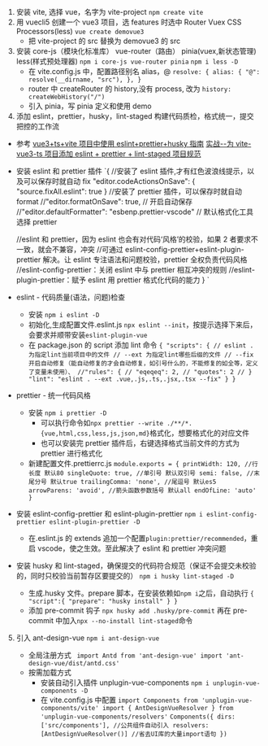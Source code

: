 1. 安装 vite, 选择 vue，名字为 vite-project
   `npm create vite`
2. 用 vuecli5 创建一个 vue3 项目，选 features 时选中 Router Vuex CSS Processors(less)
   `vue create demovue3`
   - 把 vite-project 的 src 替换为 demovue3 的 src
3. 安装 core-js（模块化标准库） vue-router（路由） pinia(vuex,新状态管理) less(样式预处理器)
   `npm i core-js vue-router pinia`
   `npm i less -D`
   - 在 vite.config.js 中，配置路径别名 alias，@
     `resolve: { alias: { "@": resolve(__dirname, "src"), }, }`
   * router 中 createRouter 的 history,没有 process, 改为
     `history: createWebHistory("/")`
   * 引入 pinia，写 pinia 定义和使用 demo
4. 添加 eslint，prettier，husky，lint-staged 构建代码质检，格式统一，提交把控的工作流

- 参考
  [vue3+ts+vite 项目中使用 eslint+prettier+husky 指南]('https://juejin.cn/post/7118294114734440455')
  [实战--为 vite-vue3-ts 项目添加 eslint + prettier + lint-staged 项目规范](https://juejin.cn/post/7043702363156119565)

* 安装 eslint 和 prettier 插件
  `{
  //安装了 eslint 插件,才有红色波浪线提示，以及可以保存时就自动 fix
  "editor.codeActionsOnSave": {
  "source.fixAll.eslint": true
  }
  //安装了 prettier 插件，可以保存时就自动 format
  //"editor.formatOnSave": true, // 开启自动保存
  //"editor.defaultFormatter": "esbenp.prettier-vscode" // 默认格式化工具选择 prettier

  //eslint 和 prettier，因为 eslint 也会有对代码‘风格’的校验，如果 2 者要求不一致，就会不兼容，冲突
  //可通过 eslint-config-prettier+eslint-plugin-prettier 解决。让 eslint 专注语法和问题校验，prettier 全权负责代码风格
  //eslint-config-prettier：关闭 eslint 中与 prettier 相互冲突的规则
  //eslint-plugin-prettier：赋予 eslint 用 prettier 格式化代码的能力
  }
  `

* eslint - 代码质量(语法，问题)检查

  - 安装
    `npm i eslint -D`
  - 初始化,生成配置文件.eslint.js
    `npx eslint --init`，按提示选择下来后，会要求并顺带安装`eslint-plugin-vue`
  - 在 package.json 的 script 添加 lint 命令
    `{ "scripts": { // eslint . 为指定lint当前项目中的文件 // --ext 为指定lint哪些后缀的文件 // --fix 开启自动修复（能自动修复的才会自动修复，如引号什么的，不能修复的如全等，定义了变量未使用）、 //"rules": { // "eqeqeq": 2, // "quotes": 2 // } "lint": "eslint . --ext .vue,.js,.ts,.jsx,.tsx --fix" } }`

* prettier - 统一代码风格
  - 安装
    `npm i prettier -D`
    - 可以执行命令如`npx prettier --write ./**/*.{vue,html,css,less,js,json,md}`格式化，想要格式化的对应文件
    - 也可以安装完 prettier 插件后，右键选择格式当前文件的方式为 prettier 进行格式化
  - 新建配置文件.prettierrc.js
    `module.exports = { printWidth: 120, //行长度 默认80 singleQuote: true, //单引号 默认双引号 semi: false, //末尾分号 默认true trailingComma: 'none', //尾逗号 默认es5 arrowParens: 'avoid', //箭头函数参数括号 默认all endOfLine: 'auto' }`

- 安装 eslint-config-prettier 和 eslint-plugin-prettier
  `npm i eslint-config-prettier eslint-plugin-prettier -D`

  - 在.eslint.js 的 extends 追加一个配置`plugin:prettier/recommended`，重启 vscode，使之生效。至此解决了 eslint 和 prettier 冲突问题

- 安装 husky 和 lint-staged，确保提交的代码符合规范（保证不会提交未校验的，同时只校验当前暂存区要提交的）
  `npm i husky lint-staged -D`
  - 生成.husky 文件。prepare 脚本，在安装依赖如`npm i`之后，自动执行
    `{ "script":{ "prepare": "husky install" } }`
  - 添加 pre-commit 钩子
    `npx husky add .husky/pre-commit`
    再在 pre-commit 中加入`npx --no-install lint-staged`命令

5. 引入 ant-design-vue
   `npm i ant-design-vue`

   - 全局注册方式
     ` import Antd from 'ant-design-vue' import 'ant-design-vue/dist/antd.css'`

   * 按需加载方式
     - 安装自动引入插件 unplugin-vue-components
       `npm i unplugin-vue-components -D`
     - 在 vite.config.js 中配置
       `import Components from 'unplugin-vue-components/vite' import { AntDesignVueResolver } from 'unplugin-vue-components/resolvers'`
       `Components({ dirs: ['src/components'], //公共组件自动引入 resolvers: [AntDesignVueResolver()] //省去UI库的大量import语句 })`
